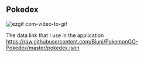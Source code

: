 <h2> Pokedex </h2>

![ezgif com-video-to-gif](https://user-images.githubusercontent.com/23708538/83953472-63488f00-a849-11ea-84ea-0fe46b920fe9.gif)


The data link that I use in the application https://raw.githubusercontent.com/Biuni/PokemonGO-Pokedex/master/pokedex.json
